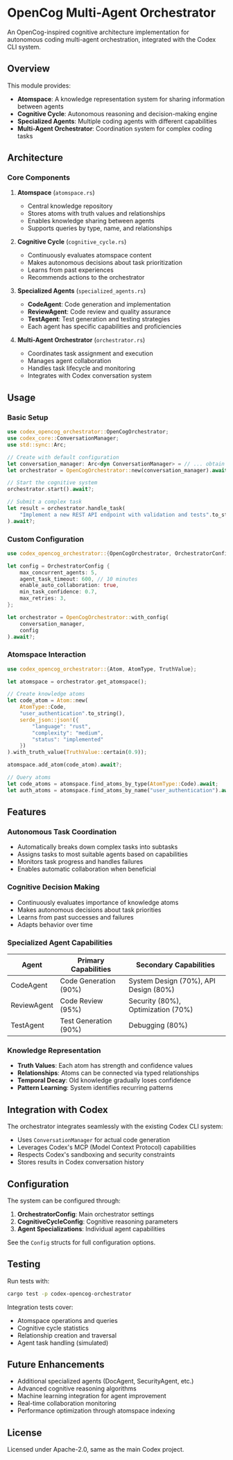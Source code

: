 # OpenCog Multi-Agent Orchestrator

An OpenCog-inspired cognitive architecture implementation for autonomous coding multi-agent orchestration, integrated with the Codex CLI system.

## Overview

This module provides:

- **Atomspace**: A knowledge representation system for sharing information between agents
- **Cognitive Cycle**: Autonomous reasoning and decision-making engine
- **Specialized Agents**: Multiple coding agents with different capabilities
- **Multi-Agent Orchestrator**: Coordination system for complex coding tasks

## Architecture

### Core Components

1. **Atomspace** (`atomspace.rs`)
   - Central knowledge repository
   - Stores atoms with truth values and relationships
   - Enables knowledge sharing between agents
   - Supports queries by type, name, and relationships

2. **Cognitive Cycle** (`cognitive_cycle.rs`) 
   - Continuously evaluates atomspace content
   - Makes autonomous decisions about task prioritization
   - Learns from past experiences
   - Recommends actions to the orchestrator

3. **Specialized Agents** (`specialized_agents.rs`)
   - **CodeAgent**: Code generation and implementation
   - **ReviewAgent**: Code review and quality assurance  
   - **TestAgent**: Test generation and testing strategies
   - Each agent has specific capabilities and proficiencies

4. **Multi-Agent Orchestrator** (`orchestrator.rs`)
   - Coordinates task assignment and execution
   - Manages agent collaboration
   - Handles task lifecycle and monitoring
   - Integrates with Codex conversation system

## Usage

### Basic Setup

```rust
use codex_opencog_orchestrator::OpenCogOrchestrator;
use codex_core::ConversationManager;
use std::sync::Arc;

// Create with default configuration
let conversation_manager: Arc<dyn ConversationManager> = // ... obtain from Codex
let orchestrator = OpenCogOrchestrator::new(conversation_manager).await?;

// Start the cognitive system
orchestrator.start().await?;

// Submit a complex task
let result = orchestrator.handle_task(
    "Implement a new REST API endpoint with validation and tests".to_string()
).await?;
```

### Custom Configuration

```rust
use codex_opencog_orchestrator::{OpenCogOrchestrator, OrchestratorConfig};

let config = OrchestratorConfig {
    max_concurrent_agents: 5,
    agent_task_timeout: 600, // 10 minutes
    enable_auto_collaboration: true,
    min_task_confidence: 0.7,
    max_retries: 3,
};

let orchestrator = OpenCogOrchestrator::with_config(
    conversation_manager, 
    config
).await?;
```

### Atomspace Interaction

```rust
use codex_opencog_orchestrator::{Atom, AtomType, TruthValue};

let atomspace = orchestrator.get_atomspace();

// Create knowledge atoms
let code_atom = Atom::new(
    AtomType::Code,
    "user_authentication".to_string(),
    serde_json::json!({
        "language": "rust",
        "complexity": "medium",
        "status": "implemented"
    })
).with_truth_value(TruthValue::certain(0.9));

atomspace.add_atom(code_atom).await?;

// Query atoms
let code_atoms = atomspace.find_atoms_by_type(AtomType::Code).await;
let auth_atoms = atomspace.find_atoms_by_name("user_authentication").await;
```

## Features

### Autonomous Task Coordination

- Automatically breaks down complex tasks into subtasks
- Assigns tasks to most suitable agents based on capabilities
- Monitors task progress and handles failures
- Enables automatic collaboration when beneficial

### Cognitive Decision Making

- Continuously evaluates importance of knowledge atoms
- Makes autonomous decisions about task priorities
- Learns from past successes and failures
- Adapts behavior over time

### Specialized Agent Capabilities

| Agent | Primary Capabilities | Secondary Capabilities |
|-------|---------------------|----------------------|
| CodeAgent | Code Generation (90%) | System Design (70%), API Design (80%) |
| ReviewAgent | Code Review (95%) | Security (80%), Optimization (70%) |
| TestAgent | Test Generation (90%) | Debugging (80%) |

### Knowledge Representation

- **Truth Values**: Each atom has strength and confidence values
- **Relationships**: Atoms can be connected via typed relationships  
- **Temporal Decay**: Old knowledge gradually loses confidence
- **Pattern Learning**: System identifies recurring patterns

## Integration with Codex

The orchestrator integrates seamlessly with the existing Codex CLI system:

- Uses `ConversationManager` for actual code generation
- Leverages Codex's MCP (Model Context Protocol) capabilities
- Respects Codex's sandboxing and security constraints
- Stores results in Codex conversation history

## Configuration

The system can be configured through:

1. **OrchestratorConfig**: Main orchestrator settings
2. **CognitiveCycleConfig**: Cognitive reasoning parameters  
3. **Agent Specializations**: Individual agent capabilities

See the `Config` structs for full configuration options.

## Testing

Run tests with:

```bash
cargo test -p codex-opencog-orchestrator
```

Integration tests cover:
- Atomspace operations and queries
- Cognitive cycle statistics
- Relationship creation and traversal
- Agent task handling (simulated)

## Future Enhancements

- Additional specialized agents (DocAgent, SecurityAgent, etc.)
- Advanced cognitive reasoning algorithms
- Machine learning integration for agent improvement
- Real-time collaboration monitoring
- Performance optimization through atomspace indexing

## License

Licensed under Apache-2.0, same as the main Codex project.